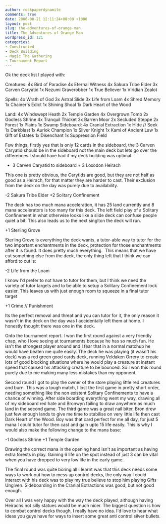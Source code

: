 ```yaml
---
author: rockpaperdynamite
comments: true
date: 2006-08-21 12:11:24+00:00 +1000
layout: post
slug: the-adventures-of-orange-man
title: The Adventures of Orange Man
wordpress_id: 121
categories:
- Constructed
- Deck Building
- Magic The Gathering
- Tournament Report
---
```


Ok the deck list I played with:

Creatures:
4x Bird of Paradise
4x Eternal Witness
4x Sakura Tribe Elder
3x Carven Caryatid
1x Nezumi Graverobber
1x True Believer
1x Viridian Zealot<!-- more -->

Spells:
4x Wrath of God
3x Astral Slide
3x Life from Loam
4x Shred Memory
1x Chainer's Edict
1x Shining Shoal
1x Dark Heart of the Wood

Land:
4x Windswept Heath
2x Temple Garden
4x Overgrown Tomb
2x Godless Shrine
4x Tranquil Thicket
3x Barren Moor
2x Secluded Steppe
2x Forest
1x Plains
1x Swamp
Sideboard:
4x Cranial Extraction
1x Hide // Seek
1x Darkblast
1x Auriok Champion
1x Silver Knight
1x Kami of Ancient Law
1x Gift of Estates
1x Disenchant
1x Suppression Field

Few things, firstly yes that is only 12 cards in the sideboard, the 3 Carven Caryatid should be in the sideboard not the main deck but lets go over the differences I should have had if my deck building was optimal.

- 3 Carven Caryatid to sideboard + 3 Loxodon Heirach

This one is pretty obvious, the Carytids are good, but they are not half as good as a Heirach, for that matter they are harder to cast. Their exclusion from the deck on the day was purely due to availability.

-2 Sakura Tribe Elder
+2 Solitary Confinement

The deck has too much mana acceleration, it has 25 land currently and 8 mana accelerators is too many for this deck. The left field play of a Solitary Confinement in what otherwise looks like a slide deck can confuse people quiet a bit. This also leads us to the next singlton the deck will run.

+1 Sterling Grove

Sterling Grove is everything the deck wants, a tutor-able way to tutor for the two important enchantments in the deck, protection for those enchantments after it is found. It does pretty much everything.  This means that we have cut something else from the deck, the only thing left that I think we can afford to cut is:

-2 Life from the Loam

I know I'd prefer to not have to tutor for them, but I think we need the variety of tutor targets and to be able to setup a Solitary Confinement lock easier. This leaves us with just enough room to squeeze in a final tutor target

+1 Crime // Punishment

Its the perfect removal and threat and you can tutor for it, the only reason it wasn't in the deck on the day was I accidentally left them at home. I honestly thought there was one in the deck.

Onto the tournament report. I won the first round against a very friendly chap, who I love seeing at tournaments because he has so much fun. He isn't the strongest player around and I fear that in a normal matchup he would have beaten me quite easily. The deck he was playing (it wasn't his deck) was a red green good cards deck, running Veldaken Orrery to create lots of good blocking situations where he would play a creature at instant speed that caused his attacking creature to be bounced. So I won this round purely due to me making many less mistakes than my opponent.

Second round I got to play the owner of the store playing little red creatures and burn. This was a tough match, I lost the first game in pretty short order, needing something like the non existent Solitary Confinements to have a chance of winning. After side boarding everything went my way, drawing all of my sideboard red hate and Bronwyn failing to draw anywhere as much land in the second game. The third game was a great nail biter, Bron drew just few enough lands to give me time to stabilise on very little life then cast Dark Heart of the Wood. Boy was that card perfect for me all day, for just 5 mana I could tutor for then cast and gain upto 15 life easily. This is why I would also make the following change to the mana base:

-1 Godless Shrine
+1 Temple Garden

Drawing the correct mana in the opening hand isn't as important as having extra forests in play. Gaining 6 life on the spot instead of just 3 can be vital when you have dropped to very low life in the early game.

The final round was quite boring all I learnt was that this deck needs some ways to work out how to mess up control decks, the only way I could interact with his deck was to play my true believe to stop him playing Gifts Ungiven. Sideboarding in the Cranial Extractions was good, but not good enough.

Over all I was very happy with the way the deck played, although having Heirachs not silly statues would be much nicer. The biggest question is how to combat control decks though, I really have no idea. I'd love to hear what ideas you guys have for ways to insert some great anti control silver bullets.
